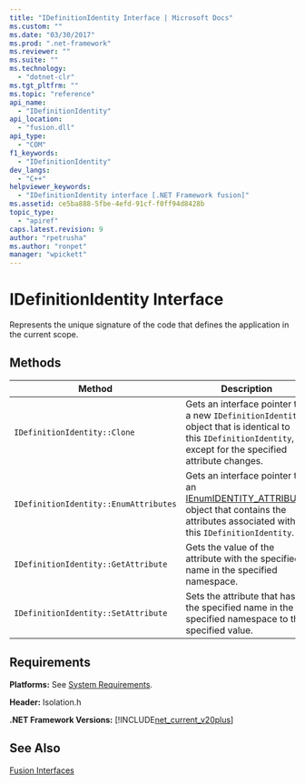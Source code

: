 ```yaml
---
title: "IDefinitionIdentity Interface | Microsoft Docs"
ms.custom: ""
ms.date: "03/30/2017"
ms.prod: ".net-framework"
ms.reviewer: ""
ms.suite: ""
ms.technology: 
  - "dotnet-clr"
ms.tgt_pltfrm: ""
ms.topic: "reference"
api_name: 
  - "IDefinitionIdentity"
api_location: 
  - "fusion.dll"
api_type: 
  - "COM"
f1_keywords: 
  - "IDefinitionIdentity"
dev_langs: 
  - "C++"
helpviewer_keywords: 
  - "IDefinitionIdentity interface [.NET Framework fusion]"
ms.assetid: ce5ba888-5fbe-4efd-91cf-f0ff94d8428b
topic_type: 
  - "apiref"
caps.latest.revision: 9
author: "rpetrusha"
ms.author: "ronpet"
manager: "wpickett"
---
```

# IDefinitionIdentity Interface
Represents the unique signature of the code that defines the application in the current scope.  
  
## Methods  
  
|Method|Description|  
|------------|-----------------|  
|`IDefinitionIdentity::Clone`|Gets an interface pointer to a new `IDefinitionIdentity` object that is identical to this `IDefinitionIdentity`, except for the specified attribute changes.|  
|`IDefinitionIdentity::EnumAttributes`|Gets an interface pointer to an [IEnumIDENTITY_ATTRIBUTE](../../../../docs/framework/unmanaged-api/fusion/ienumidentity-attribute-interface.md) object that contains the attributes associated with this `IDefinitionIdentity`.|  
|`IDefinitionIdentity::GetAttribute`|Gets the value of the attribute with the specified name in the specified namespace.|  
|`IDefinitionIdentity::SetAttribute`|Sets the attribute that has the specified name in the specified namespace to the specified value.|  
  
## Requirements  
 **Platforms:** See [System Requirements](../../../../docs/framework/get-started/system-requirements.md).  
  
 **Header:** Isolation.h  
  
 **.NET Framework Versions:** [!INCLUDE[net_current_v20plus](../../../../includes/net-current-v20plus-md.md)]  
  
## See Also  
 [Fusion Interfaces](../../../../docs/framework/unmanaged-api/fusion/fusion-interfaces.md)